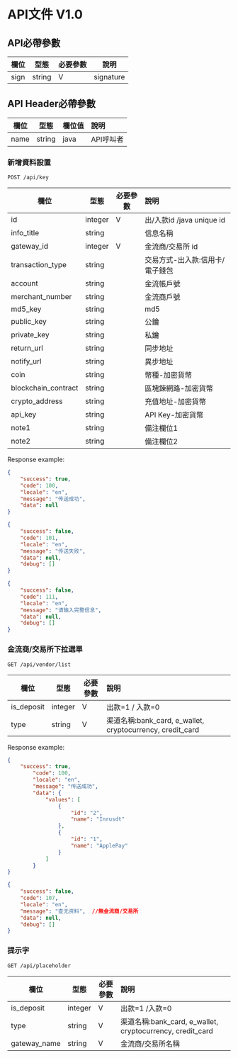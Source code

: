 # API文件 V1.0

## API必帶參數

| 欄位          | 型態    | 必要參數  | 說明                     |
| ------------ | ------ | -------- | ------------------------|
| sign         | string | V        | signature               |

## API Header必帶參數

| 欄位          | 型態    | 欄位值   | 說明                     |
| ------------ | ------ | ------- | :-----------------------|
| name         | string |  java   | API呼叫者                |


### 新增資料設置

```plaintext
POST /api/key
```


| 欄位          | 型態     | 必要參數   | 說明                     |
| ------------ | ------  | ------- | :-----------------------  |
| id            | integer |  V   | 出/入款id /java unique  id   |
| info_title    | string |     | 信息名稱                |
| gateway_id    | integer |  V   | 金流商/交易所 id  |
| transaction_type      | string |     | 交易方式-出入款:信用卡/電子錢包 |
| account       | string |     | 金流帳戶號         |
| merchant_number| string |     | 金流商戶號         |
| md5_key       | string |     | md5                |
| public_key    | string |     | 公鑰                |
| private_key   | string |     | 私鑰                |
| return_url    | string |     | 同步地址                |
| notify_url    | string |     | 異步地址                |
| coin          | string |     | 幣種-加密貨幣                |
| blockchain_contract    | string |     | 區塊鍊網路-加密貨幣                |
| crypto_address | string |     | 充值地址-加密貨幣                |
| api_key        | string |     | API Key-加密貨幣                |
| note1         | string |     | 備注欄位1                |
| note2         | string |     | 備注欄位2                |


Response example:

```json
{
    "success": true,
    "code": 100,
    "locale": "en",
    "message": "传送成功",
    "data": null
}
```

```json
{
    "success": false,
    "code": 101,
    "locale": "en",
    "message": "传送失败",
    "data": null,
    "debug": []
}
```

```json
{
    "success": false,
    "code": 111,
    "locale": "en",
    "message": "请输入完整信息",
    "data": null,
    "debug": []
}
```


### 金流商/交易所下拉選單


```plaintext
GET /api/vendor/list
```

| 欄位                 | 型態     | 必要參數   | 說明                     |
| ------------        | ------  | -------   | :-----------------------|
| is_deposit          | integer |  V        | 出款=1 / 入款=0            |
| type                | string  |  V        | 渠道名稱:bank_card, e_wallet, cryptocurrency, credit_card  |

Response example:

```json
{
    "success": true,
        "code": 100,
        "locale": "en",
        "message": "传送成功",
        "data": {
            "values": [
                {
                    "id": "2",
                    "name": "Inrusdt"
                },
                {
                    "id": "1",
                    "name": "ApplePay"
                }
            ]
        }
}
```

```json
{
    "success": false,
    "code": 107,
    "locale": "en",
    "message": "查无资料",  //無金流商/交易所
    "data": null,
    "debug": []
}
```

### 提示字

```plaintext
GET /api/placeholder
```

| 欄位                 | 型態     | 必要參數   | 說明                     |
| ------------        | ------  | -------   | :-----------------------|
| is_deposit          | integer |  V        | 出款=1 /入款=0             |
| type                 | string |  V        | 渠道名稱:bank_card, e_wallet, cryptocurrency, credit_card                   |
| gateway_name        | string |  V         | 金流商/交易所名稱            |
